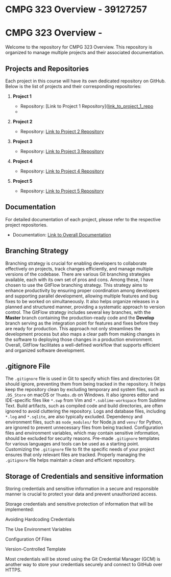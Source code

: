 # CMPG 323 Overview - 39127257
 
# CMPG 323 Overview - <add your student number>

Welcome to the repository for CMPG 323 Overview. This repository is organized to manage multiple projects and their associated documentation.

## Projects and Repositories

Each project in this course will have its own dedicated repository on GitHub. Below is the list of projects and their corresponding repositories:

1. **Project 1**
   - Repository: [Link to Project 1 Repository]([link_to_project_1_repo](https://github.com/PhemeloPearl/CMPG-323-Overview-39127257-)
   - 
2. **Project 2**
   - Repository: [Link to Project 2 Repository](link_to_project_2_repo)

3. **Project 3**
   - Repository: [Link to Project 3 Repository](link_to_project_3_repo)

4. **Project 4**
   - Repository: [Link to Project 4 Repository](link_to_project_4_repo)

5. **Project 5**
   - Repository: [Link to Project 5 Repository](link_to_project_5_repo)

## Documentation

For detailed documentation of each project, please refer to the respective project repositories.

- Documentation: [Link to Overall Documentation](link_to_overall_documentation)

## Branching Strategy

Branching strategy is crucial for enabling developers to collaborate effectively on projects, track changes efficiently, and manage multiple versions of the codebase. There are various Git branching strategies available, each with its own set of pros and cons. Among these, I have chosen to use the GitFlow branching strategy. This strategy aims to enhance productivity by ensuring proper coordination among developers and supporting parallel development, allowing multiple features and bug fixes to be worked on simultaneously. It also helps organize releases in a planned and structured manner, providing a systematic approach to version control. The GitFlow strategy includes several key branches, with the **Master** branch containing the production-ready code and the **Develop** branch serving as the integration point for features and fixes before they are ready for production. This approach not only streamlines the development process but also maps a clear path from making changes in the software to deploying those changes in a production environment. Overall, GitFlow facilitates a well-defined workflow that supports efficient and organized software development.

## .gitignore File

The `.gitignore` file is used in Git to specify which files and directories Git should ignore, preventing them from being tracked in the repository. It helps keep the repository clean by excluding temporary and system files, such as `.DS_Store` on macOS or `Thumbs.db` on Windows. It also ignores editor and IDE-specific files like `*.swp` from Vim and `*.sublime-workspace` from Sublime Text. Build artifacts, such as compiled code and build directories, are often ignored to avoid cluttering the repository. Logs and database files, including `*.log` and `*.sqlite`, are also typically excluded. Dependency and environment files, such as `node_modules/` for Node.js and `venv/` for Python, are ignored to prevent unnecessary files from being tracked. Configuration files and environment variables, which may contain sensitive information, should be excluded for security reasons. Pre-made `.gitignore` templates for various languages and tools can be used as a starting point. Customizing the `.gitignore` file to fit the specific needs of your project ensures that only relevant files are tracked. Properly managing the `.gitignore` file helps maintain a clean and efficient repository.

## Storage of Credentials and sensitive information

Storing credentials and sensitive information in a secure and responsible manner is crucial to protect your data and prevent unauthorized access.

Storage credentials and sensitive protection of information that will be implemented:

Avoiding Hardcoding Credentials

The Use Environment Variables

Configuration Of Files

Version-Controlled Template

Most credentials will be stored using the Git Credential Manager (GCM) is another way to store your credentials securely and connect to GitHub over HTTPS.
